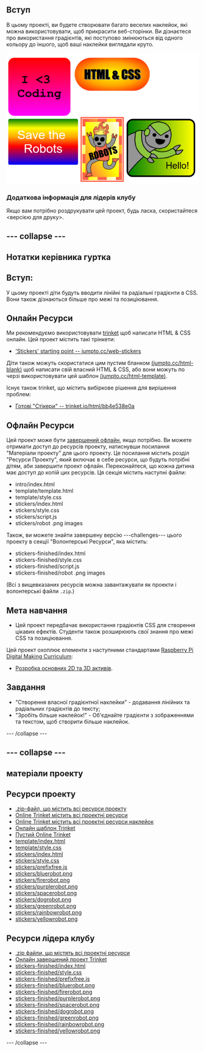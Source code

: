 ## Вступ

В цьому проекті, ви будете створювати багато веселих наклейок, які можна використовувати, щоб прикрасити веб-сторінки. Ви дізнаєтеся про використання градієнтів, які поступово змінюються від одного кольору до іншого, щоб ваші наклейки виглядали круто.

![знімок екрану](images/stickers-finished.png)

### Додаткова інформація для лідерів клубу

Якщо вам потрібно роздрукувати цей проект, будь ласка, скористайтеся <версією для друку>.

## \--- collapse \---

## Нотатки керівника гуртка

## Вступ:

У цьому проекті діти будуть вводити лінійні та радіальні градієнти в CSS. Вони також дізнаються більше про межі та позиціювання.

## Онлайн Ресурси

Ми рекомендуємо використовувати [trinket](https://trinket.io/) щоб написати HTML & CSS онлайн. Цей проект містить такі трінкети:

* ['Stickers' starting point -- jumpto.cc/web-stickers](http://jumpto.cc/web-stickers)

Діти також можуть скористатися цим пустим бланком [(jumpto.cc/html-blank)](http://jumpto.cc/html-blank) щоб написати свій власний HTML & CSS, або вони можуть по черзі використовувати цей шаблон [(jumpto.cc/html-template)](http://jumpto.cc/html-template).

Існує також trinket, що містить вибіркове рішення для вирішення проблем:

* [Готові "Стікери" -- trinket.io/html/bb4e538e0a](https://trinket.io/html/bb4e538e0a)

## Офлайн Ресурси

Цей проект може бути [завершений офлайн](https://www.codeclubprojects.org/en-GB/resources/webdev-working-offline/), якщо потрібно. Ви можете отримати доступ до ресурсів проекту, натиснувши посилання "Матеріали проекту" для цього проекту. Це посилання містить розділ "Ресурси Проекту", який включає в себе ресурси, що будуть потрібні дітям, аби завершити проект офлайн. Переконайтеся, що кожна дитина має доступ до копій цих ресурсів. Ця секція містить наступні файли:

* intro/index.html
* template/template.html
* template/style.css
* stickers/index.html
* stickers/style.css
* stickers/script.js
* stickers/robot .png images

Також, ви можете знайти завершену версію \---challenges\--- цього проекту в секції "Волонтерські Ресурси", яка містить:

* stickers-finished/index.html
* stickers-finished/style.css
* stickers-finished/script.js
* stickers-finished/robot .png images

(Всі з вищевказаних ресурсів можна завантажувати як проекти і волонтерські файли `.zip`.)

## Мета навчання

* Цей проект передбачає використання градієнтів CSS для створення цікавих ефектів. Студенти також розширюють свої знання про межі CSS та позиціювання. 

Цей проект охоплює елементи з наступними стандартами [Raspberry Pi Digital Making Curriculum](http://rpf.io/curriculum):

* [Розробка основних 2D та 3D активів](https://www.raspberrypi.org/curriculum/design/creator).

## Завдання

* "Створення власної градієнтної наклейки" - додавання лінійних та радіальних градієнтів до тексту;
* "Зробіть більше наклейок!" - Об'єднайте градієнти з зображеннями та текстом, щоб створити більше наклейок.

\--- /collapse \---

## \--- collapse \---

## матеріали проекту

## Ресурси проекту

* [.zip-файл, що містить всі ресурси проекту](resources/stickers-project-resources.zip)
* [Online Trinket містить всі проектні ресурси](http://jumpto.cc/web-intro)
* [Online Trinket містить всі проектні ресурси наклейок](http://jumpto.cc/web-stickers)
* [Онлайн шаблон Trinket](http://jumpto.cc/trinket-template)
* [Пустий Online Trinket](http://jumpto.cc/trinket-blank)
* [template/index.html](resources/template-index.html)
* [template/style.css](resources/template-style.css)
* [stickers/index.html](resources/stickers-index.html)
* [stickers/style.css](resources/stickers-style.css)
* [stickers/prefixfree.js](resources/stickers-prefixfree.js)
* [stickers/bluerobot.png](resources/stickers-bluerobot.png)
* [stickers/firerobot.png](resources/stickers-firerobot.png)
* [stickers/purplerobot.png](resources/stickers-purplerobot.png)
* [stickers/spacerobot.png](resources/stickers-spacerobot.png)
* [stickers/dogrobot.png](resources/stickers-dogrobot.png)
* [stickers/greenrobot.png](resources/stickers-greenrobot.png)
* [stickers/rainbowrobot.png](resources/stickers-rainbowrobot.png)
* [stickers/yellowrobot.png](resources/stickers-yellowrobot.png)

## Ресурси лідера клубу

* [.zip файли, що містять всі проектні ресурси](resources/stickers-volunteer-resources.zip)
* [Онлайн завершений проект Trinket](https://trinket.io/html/bb4e538e0a)
* [stickers-finished/index.html](resources/stickers-finished-index.html)
* [stickers-finished/style.css](resources/stickers-finished-style.css)
* [stickers-finished/prefixfree.js](resources/stickers-finished-prefixfree.js)
* [stickers-finished/bluerobot.png](resources/stickers-finished-bluerobot.png)
* [stickers-finished/firerobot.png](resources/stickers-finished-firerobot.png)
* [stickers-finished/purplerobot.png](resources/stickers-finished-purplerobot.png)
* [stickers-finished/spacerobot.png](resources/stickers-finished-spacerobot.png)
* [stickers-finished/dogrobot.png](resources/stickers-finished-dogrobot.png)
* [stickers-finished/greenrobot.png](resources/stickers-finished-greenrobot.png)
* [stickers-finished/rainbowrobot.png](resources/stickers-finished-rainbowrobot.png)
* [stickers-finished/yellowrobot.png](resources/stickers-finished-yellowrobot.png)

\--- /collapse \---